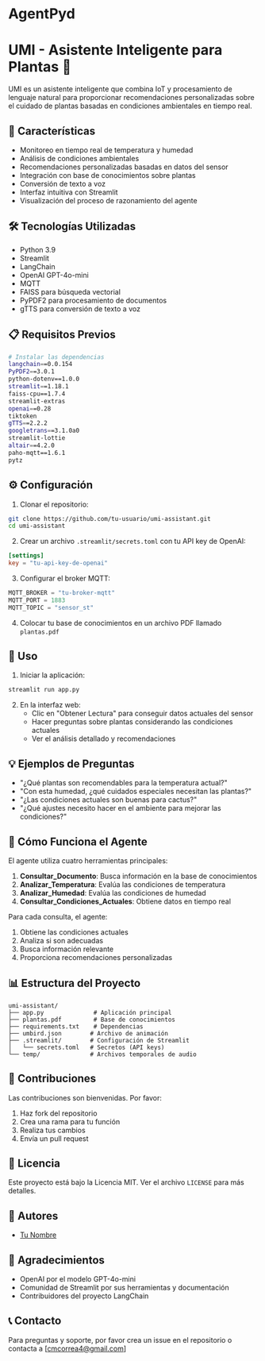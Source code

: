# AgentPyd
# UMI - Asistente Inteligente para Plantas 🌿

UMI es un asistente inteligente que combina IoT y procesamiento de lenguaje natural para proporcionar recomendaciones personalizadas sobre el cuidado de plantas basadas en condiciones ambientales en tiempo real.

## 🌟 Características

- Monitoreo en tiempo real de temperatura y humedad
- Análisis de condiciones ambientales
- Recomendaciones personalizadas basadas en datos del sensor
- Integración con base de conocimientos sobre plantas
- Conversión de texto a voz
- Interfaz intuitiva con Streamlit
- Visualización del proceso de razonamiento del agente

## 🛠️ Tecnologías Utilizadas

- Python 3.9
- Streamlit
- LangChain
- OpenAI GPT-4o-mini
- MQTT
- FAISS para búsqueda vectorial
- PyPDF2 para procesamiento de documentos
- gTTS para conversión de texto a voz

## 📋 Requisitos Previos

```bash
# Instalar las dependencias
langchain==0.0.154
PyPDF2==3.0.1
python-dotenv==1.0.0
streamlit==1.18.1
faiss-cpu==1.7.4
streamlit-extras
openai==0.28
tiktoken
gTTS==2.2.2
googletrans==3.1.0a0
streamlit-lottie
altair==4.2.0
paho-mqtt==1.6.1
pytz
```

## ⚙️ Configuración

1. Clonar el repositorio:
```bash
git clone https://github.com/tu-usuario/umi-assistant.git
cd umi-assistant
```

2. Crear un archivo `.streamlit/secrets.toml` con tu API key de OpenAI:
```toml
[settings]
key = "tu-api-key-de-openai"
```

3. Configurar el broker MQTT:
```python
MQTT_BROKER = "tu-broker-mqtt"
MQTT_PORT = 1883
MQTT_TOPIC = "sensor_st"
```

4. Colocar tu base de conocimientos en un archivo PDF llamado `plantas.pdf`

## 🚀 Uso

1. Iniciar la aplicación:
```bash
streamlit run app.py
```

2. En la interfaz web:
   - Clic en "Obtener Lectura" para conseguir datos actuales del sensor
   - Hacer preguntas sobre plantas considerando las condiciones actuales
   - Ver el análisis detallado y recomendaciones

## 💡 Ejemplos de Preguntas

- "¿Qué plantas son recomendables para la temperatura actual?"
- "Con esta humedad, ¿qué cuidados especiales necesitan las plantas?"
- "¿Las condiciones actuales son buenas para cactus?"
- "¿Qué ajustes necesito hacer en el ambiente para mejorar las condiciones?"

## 🤖 Cómo Funciona el Agente

El agente utiliza cuatro herramientas principales:

1. **Consultar_Documento**: Busca información en la base de conocimientos
2. **Analizar_Temperatura**: Evalúa las condiciones de temperatura
3. **Analizar_Humedad**: Evalúa las condiciones de humedad
4. **Consultar_Condiciones_Actuales**: Obtiene datos en tiempo real

Para cada consulta, el agente:
1. Obtiene las condiciones actuales
2. Analiza si son adecuadas
3. Busca información relevante
4. Proporciona recomendaciones personalizadas

## 📊 Estructura del Proyecto

```
umi-assistant/
├── app.py              # Aplicación principal
├── plantas.pdf         # Base de conocimientos
├── requirements.txt    # Dependencias
├── umbird.json        # Archivo de animación
├── .streamlit/        # Configuración de Streamlit
│   └── secrets.toml   # Secretos (API keys)
└── temp/              # Archivos temporales de audio
```

## 🤝 Contribuciones

Las contribuciones son bienvenidas. Por favor:
1. Haz fork del repositorio
2. Crea una rama para tu función
3. Realiza tus cambios
4. Envía un pull request

## 📝 Licencia

Este proyecto está bajo la Licencia MIT. Ver el archivo `LICENSE` para más detalles.

## 👥 Autores

- [Tu Nombre](https://github.com/cmcorrea4)

## 🙏 Agradecimientos

- OpenAI por el modelo GPT-4o-mini
- Comunidad de Streamlit por sus herramientas y documentación
- Contribuidores del proyecto LangChain

## 📞 Contacto

Para preguntas y soporte, por favor crea un issue en el repositorio o contacta a [cmcorrea4@gmail.com]
